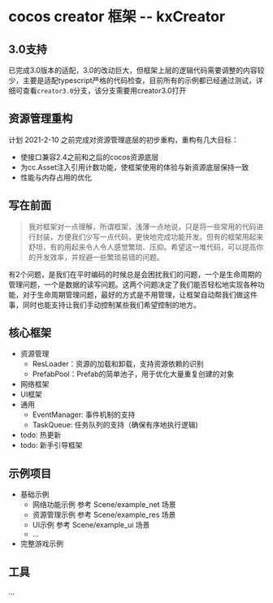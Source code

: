 
# cocos creator 框架 -- kxCreator

## 3.0支持

已完成3.0版本的适配，3.0的改动巨大，但框架上层的逻辑代码需要调整的内容较少，主要是适配typescript严格的代码检查，目前所有的示例都已经通过测试，详细可查看`creator3.0`分支，该分支需要用creator3.0打开

## 资源管理重构

计划 2021-2-10 之前完成对资源管理底层的初步重构，重构有几大目标：
* 使接口兼容2.4之前和之后的cocos资源底层
* 为cc.Asset注入引用计数功能，使框架使用的体验与新资源底层保持一致
* 性能与内存占用的优化

## 写在前面

> 我对框架对一点理解，所谓框架，浅薄一点地说，只是将一些常用的代码进行封装，方便我们少写一点代码，更快地完成功能开发。但有的框架用起来舒坦，有的用起来令人令人感觉繁琐、压抑。希望这一堆代码，可以提高你的开发效率，并规避一些繁琐易错的问题。

有2个问题，是我们在平时编码的时候总是会困扰我们的问题，一个是生命周期的管理问题，一个是数据的读写问题。这两个问题决定了我们能否轻松地实现各种功能，对于生命周期管理问题，最好的方式是不用管理，让框架自动帮我们做这件事，同时也能支持让我们手动控制某些我们希望控制的地方。

## 核心框架

* 资源管理
  * ResLoader：资源的加载和卸载，支持资源依赖的识别
  * PrefabPool：Prefab的简单池子，用于优化大量重复创建的对象
* 网络框架
* UI框架
* 通用
  * EventManager: 事件机制的支持
  * TaskQueue: 任务队列的支持（确保有序地执行逻辑)
* todo: 热更新
* todo: 新手引导框架

## 示例项目

* 基础示例
  * 网络功能示例 参考 Scene/example_net 场景
  * 资源管理示例 参考 Scene/example_res 场景
  * UI示例 参考 Scene/example_ui 场景
  * ...
* 完整游戏示例

## 工具

...
